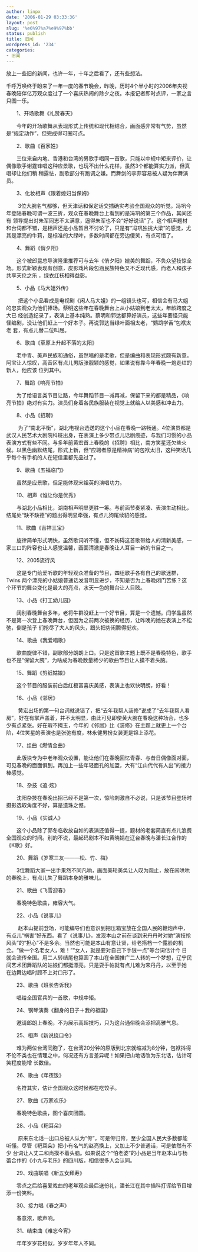 ```yaml
---
author: linpx
date: '2006-01-29 03:33:36'
layout: post
slug: '%e6%97%a7%e9%97%bb'
status: publish
title: 旧闻
wordpress_id: '234'
categories:
- 旧闻
---
```


放上一些旧的新闻，也许一年，十年之后看了，还有些想法。

  
千呼万唤终于盼来了一年一度的春节晚会，昨晚，历时4个半小时的2006年央视春晚陪伴亿万观众度过了一个喜庆热闹的除夕之夜。本报记者即时点评，一家之言只图一乐。

　　1、开场歌舞《礼赞春天》

　　今年的开场歌舞从表现形式上传统和现代相结合，画面感非常有气势，虽然是“规定动作”，但完成得可圈可点。

　　2、歌曲《百家姓》

　　三位来自内地、香港和台湾的男歌手唱同一首歌，只能以中规中矩来评价，让偶像歌手谢霆锋唱这种应景歌，也玩不出什么花样，虽然3个都能算实力派，但真唱却让他们稍
稍露怯，副歌部分有跑调之嫌。而舞剑的李菲容易被人疑为伴舞演员。

　　3、化妆相声《跟着媳妇当保姆》

　 　3位大腕名气都够，但天津话和保定话交插确实考验全国观众的听觉。冯巩今年登陆春晚可谓一波三折，观众在春晚舞台上看到的是冯巩的第三个作品，其间还有
领导提出对朱军同志不太满意，逼得朱军也不会“好好说话”了。这个相声题材和台词都不错，是相声还是小品暂且不讨论了，只是有“冯巩独挑大梁”的感觉，尤
其是漂亮的牛莉，是标准的大绿叶，多数时间都在旁边傻笑，有点可惜了。

　　4、舞蹈《俏夕阳》

　　这个被郎昆总导演隆重推荐可与去年《俏夕阳》媲美的舞蹈，不负众望技惊全场。形式新颖表现有创意，皮影戏片段包涵民族特色又不乏现代感，而老人和孩子共享天伦之乐
，绿衣红袄相得益彰。

　　5、小品《马大姐外传》

　 　把这个小品看成是电视剧《闲人马大姐》的一组镜头也可，相信会有马大姐的忠实观众为他们捧场。蔡明这些年在春晚舞台上从小姑娘到老太太，年龄跨度之大已
经创造纪录了，表演上基本纯熟。蔡明和郭达都算好演员，这些年要怪只能怪编剧，没让他们赶上一个好本子。再说郭达当绿叶面相太老，“鹦鹉学舌”包袱太老
套，有点儿替二位叫屈。

　　6、歌曲《草原上升起不落的太阳》

　　老中青、美声民族和通俗，虽然唱的是老歌，但是编曲和表现形式颇有新意。阿宝让人惊叹，高音区有点儿男版张靓颖的感觉，如果说有靠今年春晚一炮走红的新人，他应该
位列其中。

　　7、舞蹈《响亮节拍》

　　为了给语言类节目让路，今年舞蹈节目一减再减，保留下来的都是精品，《响亮节拍》绝对有实力。演员们身着各民族服装在视觉上就给人以美感和冲击力。

　　8、小品《招聘》

　 　为了“南北平衡”，湖北电视台选送的这个小品在春晚一路畅通。4位演员都是武汉人民艺术大剧院科班出身，在表演上多少带点儿话剧痕迹，与我们习惯的小品
表演方式有些不同。与多年前黄宏首上春晚的《招聘》相比，南方笑星还欠些火候。以黑色幽默结尾，形式上新，但“应聘者原是精神病”的包袱太旧，这种笑话几
乎每个有手机的人在短信里都先品过了。

　　9、歌曲《五福临门》

　　虽然是应景歌，但足能体现宋祖英的演唱功力。

　　10、相声《谁让你是优秀》

　　与湖北小品相比，湖南相声明显更胜一筹。与前面节奏紧凑、表演生动相比，结尾处“缺不缺德”的题出得明显牵强，有点儿狗尾续貂的感觉。

　　11、歌曲《吉祥三宝》

　　旋律简单形式明快，虽然歌词听不懂，但不妨碍这首歌带给人的清新美感，一家三口的阵容也让人感觉温馨，画面清澈是春晚让人耳目一新的节目之一。

　　12、2005流行风

　　这是专门给爱听歌的年轻观众准备的节目，四组歌手各有自己的歌迷群，Twins
两个漂亮的小姑娘普通话发音明显进步，不知是否为上春晚闭门苦练？这个环节的舞台变化是最大的亮点，水天一色的舞台让人目眩。

　　13、小品《打工幼儿园》

　　阔别春晚舞台多年，老将牛群没赶上一个好节目，算是一个遗憾。闫学晶虽然不是第一次登上春晚舞台，但因为之前两次被换的经历，让昨晚的她在表演上不松弛，倒是孩子
们抢尽了大人的风头，跟头把势闹腾得挺欢。

　　14、歌曲《我爱唱歌》

　　歌曲旋律不错，副歌部分朗朗上口。只是这首歌主题上既不是春晚特色，歌手也不是“保留大腕”，为啥成为春晚数量稀少的歌曲节目让人摸不着头脑。

　　15、舞蹈《剪纸姑娘》

　　这个节目的服装前白后红极富喜庆美感，表演上也欢快明朗，好看！

　　16、小品《邻居》

　 　黄宏出场的第一句台词就说错了，把“去年我帮人装修”说成了“去年我帮人看房”，好在有掌声盖着，并不太明显，由此可见即使黄大腕在春晚这种场合，也多
少有点紧张。好在瑕不掩玉，今年的《邻居》比《装修》在主题上就更上一个台阶，4位笑星的表演也是张弛有度，林永健男扮女装更是锦上添花。

　　17、组曲《燃情金曲》

　　此版块专为中老年观众设置，能让他们在春晚回忆青春、与昔日偶像面对面，可见春晚的面面俱到。再加上一些年轻面孔的加盟，大有“江山代代有人出”的接力棒感觉。

　　18、杂技《追·炫》

　　沈阳杂技在春晚出招已经不是第一次，惊险刺激自不必说，只是该节目登场时摄影选取角度不好，算是遗珠之憾。

　　19、小品《实诚人》

　　这个小品除了郭冬临收放自如的表演还值得一提，题材的老套简直有点儿浪费全国观众的时间。别的不说，最起码剧本不如黄晓娟在辽台春晚与潘长江合作的《K歌》好。

　　20、舞蹈《岁寒三友———松、竹、梅》

　　3位舞蹈大家一出手果然不同凡响，画面美轮美奂让人叹为观止，放在闹哄哄的春晚上，有点儿失了舞蹈本身的雅味儿。

　　21、歌曲《飞雪迎春》

　　春晚特色歌曲，雍容大气。

　　22、小品《说事儿》

　 　赵本山提前登场，可能编导们也意识到把压箱宝放在全国人民的鞭炮声中，有点儿“祸害”好东西。看了《说事儿》，发现本山之前在谈到宋丹丹时对她“演技抢
风头”的“担心”不是多余。当然也可能是本山有意让贤，给老搭档一个露脸的机会。“做一个名老女人，难！”“女人，就是要对自己下手狠一点”等台词估计今
日就会流传全国。用二人转结尾也算圆了本山在全国推广二人转的一个梦想，辽宁民间艺术团舞蹈队的姑娘们都挺漂亮。只是耍手帕就有点儿难为宋丹丹，以至于她
在边舞边唱时顾不上对口形了。

　　23、歌曲《班长告诉我》

　　唱给全国官兵的一首歌，中规中矩。

　　24、钢琴演奏《翻身的日子＋我的祖国》

　　邀请郎朗上春晚，不为展示高超技巧，只为这台通俗晚会添把高雅气息。

　　25、相声《新说绕口令》

　　难为两位台湾同胞了，在台湾20分钟的原版到北京就缩减为8分钟，包袱抖得不伦不类也在情理之中，何况还有方言差异呢！如果把山地话改为东北话，估计可笑程度能增
长数倍。

　　26、歌曲《年夜饭》

　　名符其实，估计全国观众这时候都在吃饺子。

　　27、歌曲《万家欢乐》

　　春晚特色歌曲，图个喜庆团圆。

　　28、小品《粑耳朵》

　 　原来东北话一出口总被人认为“侉”，可是侉归侉，至少全国人民大多数都能听懂。尽管《粑耳朵》把小有名气的赵亮换上，又加上不少普通话，可是依然有不少
台词让人丈二和尚摸不着头脑。如果说这个“怕老婆”的小品是当年赵本山与杨蕾合作的《小九与老乐》的四川版，相信很多人会认同。

　　29、戏曲联唱《新五女拜寿》

　　零点之后给喜爱戏曲的老年观众最后送份礼，潘长江在其中插科打诨给节目增添一份笑料。

　　30、接力唱《春之声》

　　春意浓，歌声响。

　　31、结束曲《难忘今宵》

　　年年岁岁花相似，岁岁年年人不同。

  

